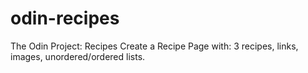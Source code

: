 # odin-recipes
The Odin Project: Recipes
	Create a Recipe Page with: 3 recipes, links, images, unordered/ordered lists.
